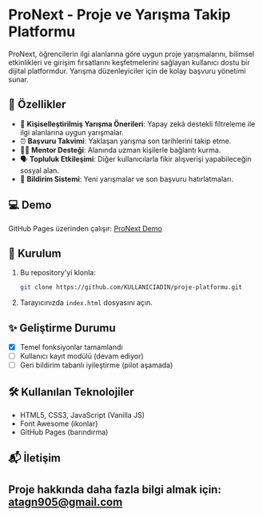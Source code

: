 # ProNext - Proje ve Yarışma Takip Platformu

ProNext, öğrencilerin ilgi alanlarına göre uygun proje yarışmalarını, bilimsel etkinlikleri ve girişim fırsatlarını keşfetmelerini sağlayan kullanıcı dostu bir dijital platformdur. Yarışma düzenleyiciler için de kolay başvuru yönetimi sunar.

## 🚀 Özellikler

- 🎯 **Kişiselleştirilmiş Yarışma Önerileri**: Yapay zekâ destekli filtreleme ile ilgi alanlarına uygun yarışmalar.
- ⏰ **Başvuru Takvimi**: Yaklaşan yarışma son tarihlerini takip etme.
- 🧑‍🏫 **Mentor Desteği**: Alanında uzman kişilerle bağlantı kurma.
- 🗣️ **Topluluk Etkileşimi**: Diğer kullanıcılarla fikir alışverişi yapabileceğin sosyal alan.
- 🔔 **Bildirim Sistemi**: Yeni yarışmalar ve son başvuru hatırlatmaları.

## 💻 Demo

GitHub Pages üzerinden çalışır:
[ProNext Demo](https://KULLANICIADIN.github.io/proje-platformu/)

## 📂 Kurulum

1. Bu repository'yi klonla:
    ```bash
    git clone https://github.com/KULLANICIADIN/proje-platformu.git
    ```
2. Tarayıcınızda `index.html` dosyasını açın.

## ✨ Geliştirme Durumu

- [x] Temel fonksiyonlar tamamlandı
- [ ] Kullanıcı kayıt modülü (devam ediyor)
- [ ] Geri bildirim tabanlı iyileştirme (pilot aşamada)

## 🛠️ Kullanılan Teknolojiler

- HTML5, CSS3, JavaScript (Vanilla JS)
- Font Awesome (ikonlar)
- GitHub Pages (barındırma)

## 📬 İletişim

Proje hakkında daha fazla bilgi almak için:  
atagn905@gmail.com
---

